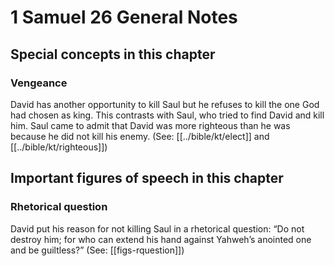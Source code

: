 # 1 Samuel 26 General Notes
## Special concepts in this chapter

### Vengeance
David has another opportunity to kill Saul but he refuses to kill the one God had chosen as king. This contrasts with Saul, who tried to find David and kill him. Saul came to admit that David was more righteous than he was because he did not kill his enemy. (See: [[../bible/kt/elect]] and [[../bible/kt/righteous]])

## Important figures of speech in this chapter

### Rhetorical question
David put his reason for not killing Saul in a rhetorical question: “Do not destroy him; for who can extend his hand against Yahweh’s anointed one and be guiltless?” (See: [[figs-rquestion]])